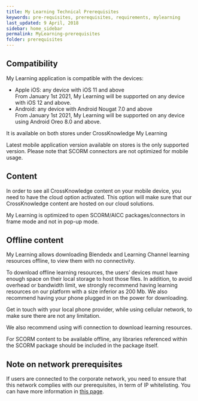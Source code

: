 ```yaml
---
title: My Learning Technical Prerequisites
keywords: pre-requisites, prerequisites, requirements, mylearning
last_updated: 9 April, 2018
sidebar: home_sidebar
permalink: MyLearning-prerequisites
folder: prerequisites
---
```



## Compatibility

My Learning application is compatible with the devices:
* Apple iOS: any device with iOS 11 and above<br>
From January 1st 2021, My Learning will be supported on any device with iOS 12 and above.
* Android: any device with Android Nougat 7.0 and above<br>
From January 1st 2021, My Learning will be supported on any device using Android Oreo 8.0 and above.

It is available on both stores under CrossKnowledge My Learning

Latest mobile application version available on stores is the only supported version.
Please note that SCORM connectors are not optimized for mobile usage.

## Content

In order to see all CrossKnowledge content on your mobile device, you need to have the cloud option activated. This option will make sure that our CrossKnowledge content are hosted on our cloud solutions.

My Learning is optimized to open SCORM/AICC packages/connectors in frame mode and not in pop-up mode.

## Offline content

My Learning allows downloading Blendedx and Learning Channel learning resources offline, to view them with no connectivity.

To download offline learning resources, the users’ devices must have enough space on their local storage to host those files. In addition, to avoid overhead or bandwidth limit, we strongly recommend having learning resources on our platform with a size inferior as 200 Mb. We also recommend having your phone plugged in on the power for downloading.

Get in touch with your local phone provider, while using cellular network, to make sure there are not any limitation.

We also recommend using wifi connection to download learning resources.

<div class="alert alert-info" role="alert">
    <i class="fa fa-info-circle"></i> For SCORM content to be available offline, any libraries referenced within the SCORM package should be included in the package itself.
</div>

## Note on network prerequisites

If users are connected to the corporate network, you need to ensure that this network complies with our prerequisites, in term of IP whitelisting. You can have more information in [this page](https://developers.crossknowledge.com/CKLS-prerequisites).
